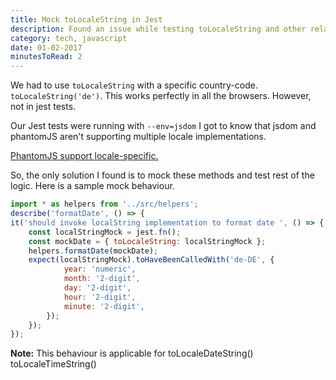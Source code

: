 ```yaml
---
title: Mock toLocaleString in Jest
description: Found an issue while testing toLocaleString and other related JS prototype function. Described here is the way to mock them.
category: tech, javascript
date: 01-02-2017
minutesToRead: 2
---
```

We had to use `toLocaleString` with a specific country-code. `toLocaleString('de')`. This works perfectly in all the browsers. However, not in jest tests.

Our Jest tests were running with `--env=jsdom` I got to know that jsdom and phantomJS aren't supporting multiple locale implementations.

[PhantomJS support locale-specific.](https://github.com/ariya/phantomjs/issues/12327)

So, the only solution I found is to mock these methods and test rest of the logic. Here is a sample mock behaviour.

```js
import * as helpers from '../src/helpers';
describe('formatDate', () => {
it('should invoke localString implementation to format date ', () => {
    const localStringMock = jest.fn();
    const mockDate = { toLocaleString: localStringMock };
    helpers.formatDate(mockDate);
    expect(localStringMock).toHaveBeenCalledWith('de-DE', {
            year: 'numeric',
            month: '2-digit',
            day: '2-digit',
            hour: '2-digit',
            minute: '2-digit',
        });
    });
});
```

**Note:** This behaviour is applicable for toLocaleDateString() toLocaleTimeString()
